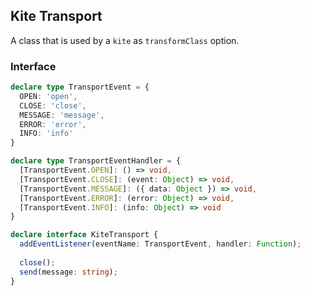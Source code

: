 ## Kite Transport

A class that is used by a `kite` as `transformClass` option.

### Interface

```typescript
declare type TransportEvent = {
  OPEN: 'open',
  CLOSE: 'close',
  MESSAGE: 'message',
  ERROR: 'error',
  INFO: 'info'
}

declare type TransportEventHandler = {
  [TransportEvent.OPEN]: () => void,
  [TransportEvent.CLOSE]: (event: Object) => void,
  [TransportEvent.MESSAGE]: ({ data: Object }) => void,
  [TransportEvent.ERROR]: (error: Object) => void,
  [TransportEvent.INFO]: (info: Object) => void
}

declare interface KiteTransport {
  addEventListener(eventName: TransportEvent, handler: Function);
  
  close();
  send(message: string);
}
```
